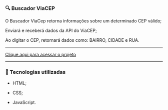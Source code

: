 ###  &#x1F50D; Buscador ViaCEP

O Buscador ViaCep retorna informações sobre um determinado CEP válido; 

Enviará e receberá dados da API do ViaCEP;

Ao digitar o CEP, retornará dados como: BAIRRO, CIDADE e RUA.

<hr>
<a href = "https://denisedepaiva.github.io/buscador_viaCEP/">Clique aqui para acessar o projeto</a>
<hr>

  ### &#x1F4BC; Tecnologias utilizadas

- HTML;

- CSS;

- JavaScript.

